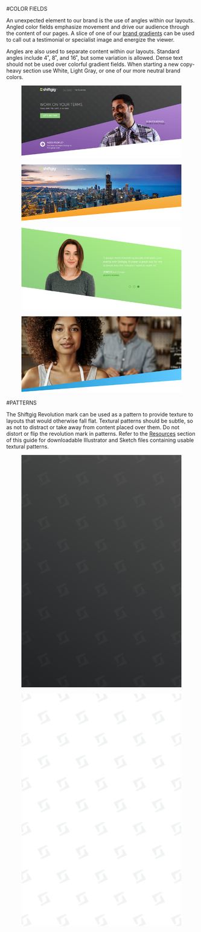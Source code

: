 #COLOR FIELDS

An unexpected element to our brand is the use of angles within our layouts. Angled color fields emphasize movement and drive our audience through the content of our pages. A slice of one of our [brand gradients](brand_guidelines/03_color.md#gradients) can be used to call out a testimonial or specialist image and energize the viewer.

Angles are also used to separate content within our layouts. Standard angles include 4˚, 8˚, and 16˚, but some variation is allowed. Dense text should not be used over colorful gradient fields. When starting a new copy-heavy section use White, Light Gray, or one of our more neutral brand colors.

<section class="images one-up example">
    <figure>
        <img src="/assets/images/Brand_Guide_Swoosh_Web1.png">
    </figure>
</section>
<section class="images one-up example">
    <figure>
        <img src="/assets/images/Brand_Guide_Swoosh_Web2.png">
    </figure>
</section>
<section class="images one-up example">
    <figure>
        <img src="/assets/images/Brand_Guide_Swoosh_Web3.png">
    </figure>
</section>
<section class="images one-up example">
    <figure>
        <img src="/assets/images/Brand_Guide_Swoosh_Marketing.png">
    </figure>
</section>

#PATTERNS

The Shiftgig Revolution mark can be used as a pattern to provide texture to layouts that would otherwise fall flat. Textural patterns should be subtle, so as not to distract or take away from content placed over them. Do not distort or flip the revolution mark in patterns. Refer to the [Resources](resources/01_resources.md) section of this guide for downloadable Illustrator and Sketch files containing usable textural patterns. 

<section class="images two-up example">
    <figure>
        <img src="/assets/images/Dark_Gradient_Texture.png">
    </figure>
    <figure>
        <img src="/assets/images/Light_Texture.png">
    </figure>
</section>